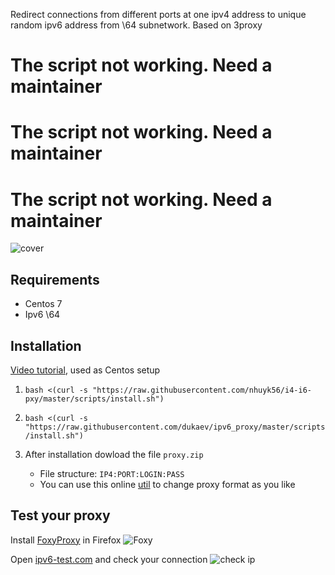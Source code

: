 Redirect connections from different ports at one ipv4 address to unique random ipv6 address from \64 subnetwork. Based on 3proxy

# The script not working. Need a maintainer
# The script not working. Need a maintainer
# The script not working. Need a maintainer


![cover](cover.svg)

## Requirements
- Centos 7
- Ipv6 \64

## Installation
[Video tutorial](https://youtu.be/EKBJHSTmT4w), used as Centos setup

1. `bash <(curl -s "https://raw.githubusercontent.com/nhuyk56/i4-i6-pxy/master/scripts/install.sh")`
1. `bash <(curl -s "https://raw.githubusercontent.com/dukaev/ipv6_proxy/master/scripts/install.sh")`

1. After installation dowload the file `proxy.zip`
   * File structure: `IP4:PORT:LOGIN:PASS`
   * You can use this online [util](http://buyproxies.org/panel/format.php
) to change proxy format as you like

## Test your proxy

Install [FoxyProxy](https://addons.mozilla.org/en-US/firefox/addon/foxyproxy-standard/) in Firefox
![Foxy](foxyproxy.png)

Open [ipv6-test.com](http://ipv6-test.com/) and check your connection
![check ip](check_ip.png)

